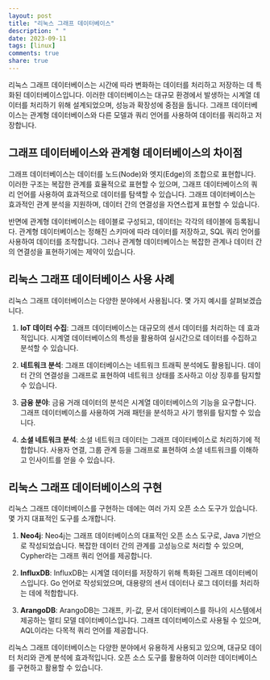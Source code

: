 ```yaml
---
layout: post
title: "리눅스 그래프 데이터베이스"
description: " "
date: 2023-09-11
tags: [linux]
comments: true
share: true
---
```


리눅스 그래프 데이터베이스는 시간에 따라 변화하는 데이터를 처리하고 저장하는 데 특화된 데이터베이스입니다. 이러한 데이터베이스는 대규모 환경에서 발생하는 시계열 데이터를 처리하기 위해 설계되었으며, 성능과 확장성에 중점을 둡니다. 그래프 데이터베이스는 관계형 데이터베이스와 다른 모델과 쿼리 언어를 사용하여 데이터를 쿼리하고 저장합니다.

## 그래프 데이터베이스와 관계형 데이터베이스의 차이점

그래프 데이터베이스는 데이터를 노드(Node)와 엣지(Edge)의 조합으로 표현합니다. 이러한 구조는 복잡한 관계를 효율적으로 표현할 수 있으며, 그래프 데이터베이스의 쿼리 언어를 사용하여 효과적으로 데이터를 탐색할 수 있습니다. 그래프 데이터베이스는 효과적인 관계 분석을 지원하며, 데이터 간의 연결성을 자연스럽게 표현할 수 있습니다.

반면에 관계형 데이터베이스는 테이블로 구성되고, 데이터는 각각의 테이블에 등록됩니다. 관계형 데이터베이스는 정해진 스키마에 따라 데이터를 저장하고, SQL 쿼리 언어를 사용하여 데이터를 조작합니다. 그러나 관계형 데이터베이스는 복잡한 관계나 데이터 간의 연결성을 표현하기에는 제약이 있습니다.

## 리눅스 그래프 데이터베이스 사용 사례

리눅스 그래프 데이터베이스는 다양한 분야에서 사용됩니다. 몇 가지 예시를 살펴보겠습니다.

1. **IoT 데이터 수집**: 그래프 데이터베이스는 대규모의 센서 데이터를 처리하는 데 효과적입니다. 시계열 데이터베이스의 특성을 활용하여 실시간으로 데이터를 수집하고 분석할 수 있습니다.

2. **네트워크 분석**: 그래프 데이터베이스는 네트워크 트래픽 분석에도 활용됩니다. 데이터 간의 연결성을 그래프로 표현하여 네트워크 상태를 조사하고 이상 징후를 탐지할 수 있습니다.

3. **금융 분야**: 금융 거래 데이터의 분석은 시계열 데이터베이스의 기능을 요구합니다. 그래프 데이터베이스를 사용하여 거래 패턴을 분석하고 사기 행위를 탐지할 수 있습니다.

4. **소셜 네트워크 분석**: 소셜 네트워크 데이터는 그래프 데이터베이스로 처리하기에 적합합니다. 사용자 연결, 그룹 관계 등을 그래프로 표현하여 소셜 네트워크를 이해하고 인사이트를 얻을 수 있습니다.

## 리눅스 그래프 데이터베이스의 구현

리눅스 그래프 데이터베이스를 구현하는 데에는 여러 가지 오픈 소스 도구가 있습니다. 몇 가지 대표적인 도구를 소개합니다.

1. **Neo4j**: Neo4j는 그래프 데이터베이스의 대표적인 오픈 소스 도구로, Java 기반으로 작성되었습니다. 복잡한 데이터 간의 관계를 고성능으로 처리할 수 있으며, Cypher라는 그래프 쿼리 언어를 제공합니다.

2. **InfluxDB**: InfluxDB는 시계열 데이터를 저장하기 위해 특화된 그래프 데이터베이스입니다. Go 언어로 작성되었으며, 대용량의 센서 데이터나 로그 데이터를 처리하는 데에 적합합니다.

3. **ArangoDB**: ArangoDB는 그래프, 키-값, 문서 데이터베이스를 하나의 시스템에서 제공하는 멀티 모델 데이터베이스입니다. 그래프 데이터베이스로 사용될 수 있으며, AQL이라는 다목적 쿼리 언어를 제공합니다.

리눅스 그래프 데이터베이스는 다양한 분야에서 유용하게 사용되고 있으며, 대규모 데이터 처리와 관계 분석에 효과적입니다. 오픈 소스 도구를 활용하여 이러한 데이터베이스를 구현하고 활용할 수 있습니다.